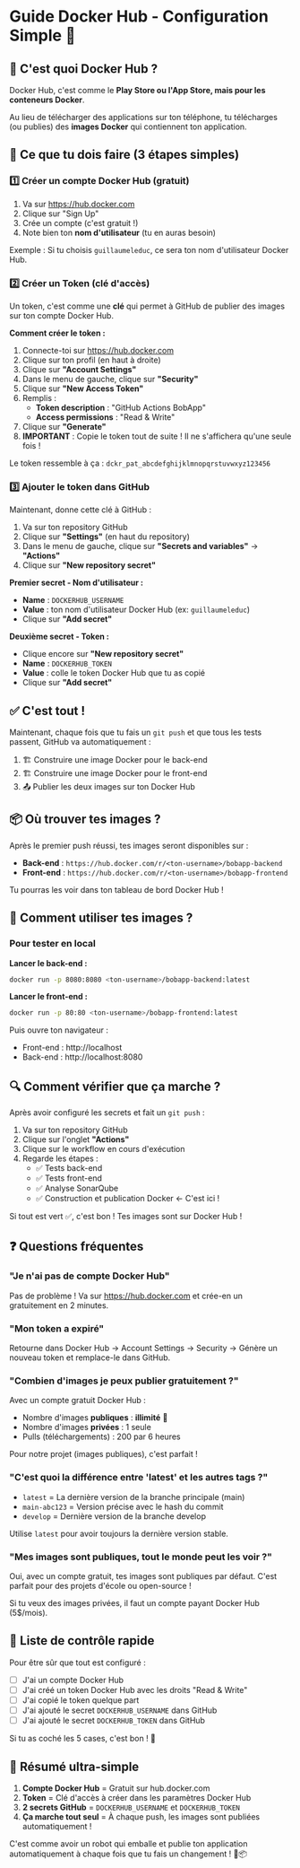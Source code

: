 # Guide Docker Hub - Configuration Simple 🐳

## 🤔 C'est quoi Docker Hub ?

Docker Hub, c'est comme le **Play Store ou l'App Store, mais pour les conteneurs Docker**.

Au lieu de télécharger des applications sur ton téléphone, tu télécharges (ou publies) des **images Docker** qui contiennent ton application.

## 🎯 Ce que tu dois faire (3 étapes simples)

### 1️⃣ Créer un compte Docker Hub (gratuit)

1. Va sur https://hub.docker.com
2. Clique sur "Sign Up"
3. Crée un compte (c'est gratuit !)
4. Note bien ton **nom d'utilisateur** (tu en auras besoin)

Exemple : Si tu choisis `guillaumeleduc`, ce sera ton nom d'utilisateur Docker Hub.

### 2️⃣ Créer un Token (clé d'accès)

Un token, c'est comme une **clé** qui permet à GitHub de publier des images sur ton compte Docker Hub.

**Comment créer le token :**

1. Connecte-toi sur https://hub.docker.com
2. Clique sur ton profil (en haut à droite)
3. Clique sur **"Account Settings"**
4. Dans le menu de gauche, clique sur **"Security"**
5. Clique sur **"New Access Token"**
6. Remplis :
   - **Token description** : "GitHub Actions BobApp"
   - **Access permissions** : "Read & Write"
7. Clique sur **"Generate"**
8. **IMPORTANT** : Copie le token tout de suite ! Il ne s'affichera qu'une seule fois !

Le token ressemble à ça : `dckr_pat_abcdefghijklmnopqrstuvwxyz123456`

### 3️⃣ Ajouter le token dans GitHub

Maintenant, donne cette clé à GitHub :

1. Va sur ton repository GitHub
2. Clique sur **"Settings"** (en haut du repository)
3. Dans le menu de gauche, clique sur **"Secrets and variables"** → **"Actions"**
4. Clique sur **"New repository secret"**

**Premier secret - Nom d'utilisateur :**
- **Name** : `DOCKERHUB_USERNAME`
- **Value** : ton nom d'utilisateur Docker Hub (ex: `guillaumeleduc`)
- Clique sur **"Add secret"**

**Deuxième secret - Token :**
- Clique encore sur **"New repository secret"**
- **Name** : `DOCKERHUB_TOKEN`
- **Value** : colle le token Docker Hub que tu as copié
- Clique sur **"Add secret"**

## ✅ C'est tout !

Maintenant, chaque fois que tu fais un `git push` et que tous les tests passent, GitHub va automatiquement :

1. 🏗️ Construire une image Docker pour le back-end
2. 🏗️ Construire une image Docker pour le front-end
3. 📤 Publier les deux images sur ton Docker Hub

## 📦 Où trouver tes images ?

Après le premier push réussi, tes images seront disponibles sur :

- **Back-end** : `https://hub.docker.com/r/<ton-username>/bobapp-backend`
- **Front-end** : `https://hub.docker.com/r/<ton-username>/bobapp-frontend`

Tu pourras les voir dans ton tableau de bord Docker Hub !

## 🚀 Comment utiliser tes images ?

### Pour tester en local

**Lancer le back-end :**
```bash
docker run -p 8080:8080 <ton-username>/bobapp-backend:latest
```

**Lancer le front-end :**
```bash
docker run -p 80:80 <ton-username>/bobapp-frontend:latest
```

Puis ouvre ton navigateur :
- Front-end : http://localhost
- Back-end : http://localhost:8080

## 🔍 Comment vérifier que ça marche ?

Après avoir configuré les secrets et fait un `git push` :

1. Va sur ton repository GitHub
2. Clique sur l'onglet **"Actions"**
3. Clique sur le workflow en cours d'exécution
4. Regarde les étapes :
   - ✅ Tests back-end
   - ✅ Tests front-end
   - ✅ Analyse SonarQube
   - ✅ Construction et publication Docker ← C'est ici !

Si tout est vert ✅, c'est bon ! Tes images sont sur Docker Hub !

## ❓ Questions fréquentes

### "Je n'ai pas de compte Docker Hub"
Pas de problème ! Va sur https://hub.docker.com et crée-en un gratuitement en 2 minutes.

### "Mon token a expiré"
Retourne dans Docker Hub → Account Settings → Security → Génère un nouveau token et remplace-le dans GitHub.

### "Combien d'images je peux publier gratuitement ?"
Avec un compte gratuit Docker Hub :
- Nombre d'images **publiques** : **illimité** 🎉
- Nombre d'images **privées** : 1 seule
- Pulls (téléchargements) : 200 par 6 heures

Pour notre projet (images publiques), c'est parfait !

### "C'est quoi la différence entre 'latest' et les autres tags ?"
- `latest` = La dernière version de la branche principale (main)
- `main-abc123` = Version précise avec le hash du commit
- `develop` = Dernière version de la branche develop

Utilise `latest` pour avoir toujours la dernière version stable.

### "Mes images sont publiques, tout le monde peut les voir ?"
Oui, avec un compte gratuit, tes images sont publiques par défaut. C'est parfait pour des projets d'école ou open-source !

Si tu veux des images privées, il faut un compte payant Docker Hub (5$/mois).

## 📝 Liste de contrôle rapide

Pour être sûr que tout est configuré :

- [ ] J'ai un compte Docker Hub
- [ ] J'ai créé un token Docker Hub avec les droits "Read & Write"
- [ ] J'ai copié le token quelque part
- [ ] J'ai ajouté le secret `DOCKERHUB_USERNAME` dans GitHub
- [ ] J'ai ajouté le secret `DOCKERHUB_TOKEN` dans GitHub

Si tu as coché les 5 cases, c'est bon ! 🎉

## 🎉 Résumé ultra-simple

1. **Compte Docker Hub** = Gratuit sur hub.docker.com
2. **Token** = Clé d'accès à créer dans les paramètres Docker Hub
3. **2 secrets GitHub** = `DOCKERHUB_USERNAME` et `DOCKERHUB_TOKEN`
4. **Ça marche tout seul** = À chaque push, les images sont publiées automatiquement !

C'est comme avoir un robot qui emballe et publie ton application automatiquement à chaque fois que tu fais un changement ! 🤖📦
